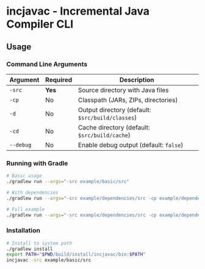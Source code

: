 # incjavac - Incremental Java Compiler CLI

## Usage

### Command Line Arguments

| Argument  | Required | Description                                      |
|-----------|----------|--------------------------------------------------|
| `-src`    | **Yes**  | Source directory with Java files                 |
| `-cp`     | No       | Classpath (JARs, ZIPs, directories)              |
| `-d`      | No       | Output directory (default: `$src/build/classes`) |
| `-cd`     | No       | Cache directory (default: `$src/build/cache`)    |
| `--debug` | No       | Enable debug output (default: `false`)           |

### Running with Gradle

```bash
# Basic usage
./gradlew run --args="-src example/basic/src"

# With dependencies
./gradlew run --args="-src example/dependencies/src -cp example/dependencies/lib/classes:example/dependencies/lib/time.jar:example/dependencies/lib/formatter.zip"

# Full example
./gradlew run --args="-src example/dependencies/src -cp example/dependencies/lib/classes:example/dependencies/lib/time.jar:example/dependencies/lib/formatter.zip -d example/dependencies/build/classes -cd example/dependencies/build/cache --debug"
```

### Installation

```bash
# Install to system path
./gradlew install
export PATH="$PWD/build/install/incjavac/bin:$PATH"
incjavac -src example/basic/src
```
